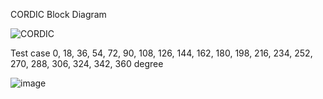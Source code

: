 CORDIC Block Diagram

![CORDIC](https://github.com/user-attachments/assets/9fc60995-fcec-4ddc-9009-21de4635d9cf)

Test case 0, 18, 36, 54, 72, 90, 108, 126, 144, 162, 180, 198, 216, 234, 252, 270, 288, 306, 324, 342, 360 degree

![image](https://github.com/user-attachments/assets/0df950e2-1325-40ae-b71a-7cff73fcb5f5)
